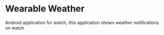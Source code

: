 # Wearable Weather
Android application for watch, this application shows weather notifications on watch
